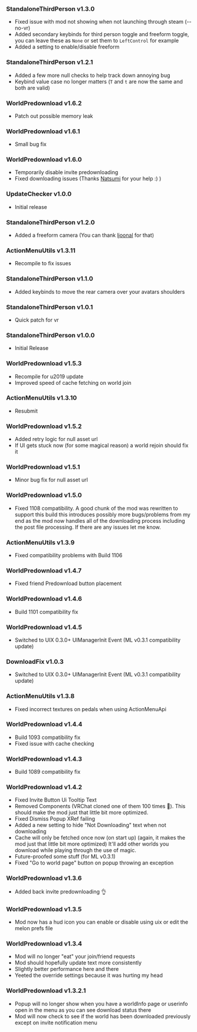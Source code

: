### StandaloneThirdPerson v1.3.0
- Fixed issue with mod not showing when not launching through steam (--no-vr)
- Added secondary keybinds for third person toggle and freeform toggle, you can leave these as `None` or set them to `LeftControl` for example
- Added a setting to enable/disable freeform

### StandaloneThirdPerson v1.2.1
- Added a few more null checks to help track down annoying bug
- Keybind value case no longer matters (`T` and `t` are now the same and both are valid)

### WorldPredownload v1.6.2
- Patch out possible memory leak

### WorldPredownload v1.6.1
- Small bug fix

### WorldPredownload v1.6.0
- Temporarily disable invite predownloading
- Fixed downloading issues (Thanks [Natsumi](https://github.com/Natsumi-sama/) for your help :) )

### UpdateChecker v1.0.0
- Initial release

### StandaloneThirdPerson v1.2.0
- Added a freeform camera (You can thank [ljoonal](https://github.com/ljoonal/) for that)

### ActionMenuUtils v1.3.11
- Recompile to fix issues

### StandaloneThirdPerson v1.1.0
- Added keybinds to move the rear camera over your avatars shoulders

### StandaloneThirdPerson v1.0.1
- Quick patch for vr

### StandaloneThirdPerson v1.0.0
- Initial Release

### WorldPredownload v1.5.3
- Recompile for u2019 update
- Improved speed of cache fetching on world join 

### ActionMenuUtils v1.3.10
- Resubmit

### WorldPredownload v1.5.2
- Added retry logic for null asset url
- If UI gets stuck now (for some magical reason) a world rejoin should fix it

### WorldPredownload v1.5.1
- Minor bug fix for null asset url 

### WorldPredownload v1.5.0
- Fixed 1108 compatibility. A good chunk of the mod was rewritten to support this build
this introduces possibly more bugs/problems from my end as the mod now handles 
  all of the downloading process including the post file processing. If there 
  are any issues let me know.

### ActionMenuUtils v1.3.9
- Fixed compatibility problems with Build 1106

### WorldPredownload v1.4.7
- Fixed friend Predownload button placement

### WorldPredownload v1.4.6
- Build 1101 compatibility fix

### WorldPredownload v1.4.5
- Switched to UIX 0.3.0+ UIManagerInit Event (ML v0.3.1 compatibility update)

### DownloadFix v1.0.3
- Switched to UIX 0.3.0+ UIManagerInit Event (ML v0.3.1 compatibility update)

### ActionMenuUtils v1.3.8
- Fixed incorrect textures on pedals when using ActionMenuApi

### WorldPredownload v1.4.4
- Build 1093 compatibility fix
- Fixed issue with cache checking

### WorldPredownload v1.4.3
- Build 1089 compatibility fix

### WorldPredownload v1.4.2

- Fixed Invite Button Ui Tooltip Text
- Removed Components (VRChat cloned one of them 100 times 👀). This should make the mod just that little bit more optimized.
- Fixed Dismiss Popup XRef failing
- Added a new setting to hide "Not Downloading" text when not downloading
- Cache will only be fetched once now (on start up) (again, it makes the mod just that little bit more optimized) It'll add other worlds you download while playing through the use of magic.
- Future-proofed some stuff (for ML v0.3.1)
- Fixed "Go to world page" button on popup throwing an exception

### WorldPredownload v1.3.6 

- Added back invite predownloading 👌

### WorldPredownload v1.3.5

- Mod now has a hud icon you can enable or disable using uix or edit the melon prefs file

### WorldPredownload v1.3.4

- Mod will no longer "eat" your join/friend requests
- Mod should hopefully update text more consistently
- Slightly better performance here and there
- Yeeted the override settings because it was hurting my head 

### WorldPredownload v1.3.2.1 

- Popup will no longer show when you have a worldInfo page or userinfo open in the menu as you can see download status there 
- Mod will now check to see if the world has been downloaded previously except on invite notification menu 
